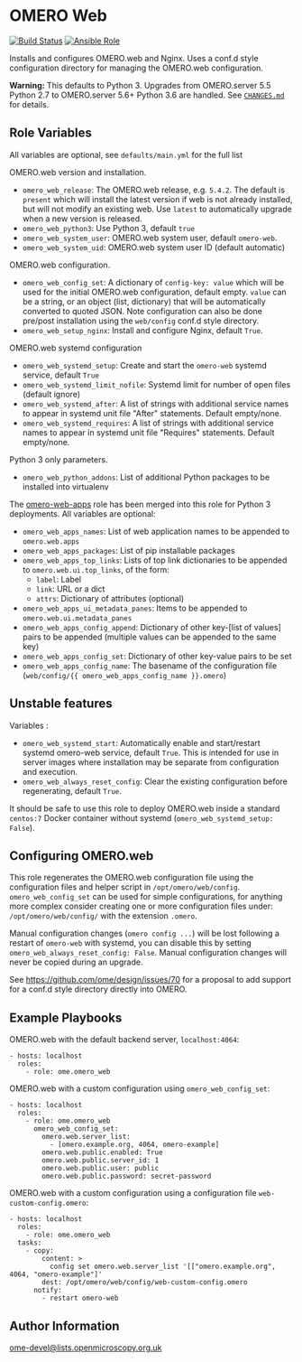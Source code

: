 OMERO Web
=========

[![Build Status](https://travis-ci.org/ome/ansible-role-omero-web.svg)](https://travis-ci.org/ome/ansible-role-omero-web)
[![Ansible Role](https://img.shields.io/ansible/role/41131.svg)](https://galaxy.ansible.com/ome/omero_web/)

Installs and configures OMERO.web and Nginx.
Uses a conf.d style configuration directory for managing the OMERO.web configuration.

**Warning:** This defaults to Python 3.
Upgrades from OMERO.server 5.5 Python 2.7 to OMERO.server 5.6+ Python 3.6 are handled.
See [`CHANGES.md`](./CHANGES.md) for details.


Role Variables
--------------

All variables are optional, see `defaults/main.yml` for the full list

OMERO.web version and installation.
- `omero_web_release`: The OMERO.web release, e.g. `5.4.2`.
  The default is `present` which will install the latest version if web is not already installed, but will not modify an existing web.
  Use `latest` to automatically upgrade when a new version is released.
- `omero_web_python3`: Use Python 3, default `true`
- `omero_web_system_user`: OMERO.web system user, default `omero-web`.
- `omero_web_system_uid`: OMERO.web system user ID (default automatic)

OMERO.web configuration.
- `omero_web_config_set`: A dictionary of `config-key: value` which will be used for the initial OMERO.web configuration, default empty.
  `value` can be a string, or an object (list, dictionary) that will be automatically converted to quoted JSON.
  Note configuration can also be done pre/post installation using the `web/config` conf.d style directory.
- `omero_web_setup_nginx`: Install and configure Nginx, default `True`.

OMERO.web systemd configuration
- `omero_web_systemd_setup`: Create and start the `omero-web` systemd service, default `True`
- `omero_web_systemd_limit_nofile`: Systemd limit for number of open files (default ignore)
- `omero_web_systemd_after`: A list of strings with additional service names to appear in systemd unit file "After" statements. Default empty/none.
- `omero_web_systemd_requires`: A list of strings with additional service names to appear in systemd unit file "Requires" statements. Default empty/none.

Python 3 only parameters.
- `omero_web_python_addons`: List of additional Python packages to be installed into virtualenv

The [omero-web-apps](https://galaxy.ansible.com/ome/omero_web_apps) role has been merged into this role for Python 3 deployments.
All variables are optional:
- `omero_web_apps_names`: List of web application names to be appended to `omero.web.apps`
- `omero_web_apps_packages`: List of pip installable packages
- `omero_web_apps_top_links`: Lists of top link dictionaries to be appended to `omero.web.ui.top_links`, of the form:
  - `label`: Label
  - `link`: URL or a dict
  - `attrs`: Dictionary of attributes (optional)
- `omero_web_apps_ui_metadata_panes`: Items to be appended to `omero.web.ui.metadata_panes`
- `omero_web_apps_config_append`: Dictionary of other key-[list of values] pairs to be appended (multiple values can be appended to the same key)
- `omero_web_apps_config_set`: Dictionary of other key-value pairs to be set
- `omero_web_apps_config_name`: The basename of the configuration file (`web/config/{{ omero_web_apps_config_name }}.omero`)



Unstable features
-----------------

Variables :
- `omero_web_systemd_start`: Automatically enable and start/restart systemd omero-web service, default `True`.
  This is intended for use in server images where installation may be separate from configuration and execution.
- `omero_web_always_reset_config`: Clear the existing configuration before regenerating, default `True`.

It should be safe to use this role to deploy OMERO.web inside a standard `centos:7` Docker container without systemd (`omero_web_systemd_setup: False`).



Configuring OMERO.web
---------------------

This role regenerates the OMERO.web configuration file using the configuration files and helper script in `/opt/omero/web/config`.
`omero_web_config_set` can be used for simple configurations, for anything more complex consider creating one or more configuration files under: `/opt/omero/web/config/` with the extension `.omero`.

Manual configuration changes (`omero config ...`) will be lost following a restart of `omero-web` with systemd, you can disable this by setting `omero_web_always_reset_config: False`.
Manual configuration changes will never be copied during an upgrade.

See https://github.com/ome/design/issues/70 for a proposal to add support for a conf.d style directory directly into OMERO.


Example Playbooks
-----------------

OMERO.web with the default backend server, `localhost:4064`:

    - hosts: localhost
      roles:
        - role: ome.omero_web

OMERO.web with a custom configuration using `omero_web_config_set`:

    - hosts: localhost
      roles:
        - role: ome.omero_web
          omero_web_config_set:
            omero.web.server_list:
              - [omero.example.org, 4064, omero-example]
            omero.web.public.enabled: True
            omero.web.public.server_id: 1
            omero.web.public.user: public
            omero.web.public.password: secret-password

OMERO.web with a custom configuration using a configuration file `web-custom-config.omero`:

    - hosts: localhost
      roles:
        - role: ome.omero_web
      tasks:
        - copy:
            content: >
              config set omero.web.server_list '[["omero.example.org", 4064, "omero-example"]'
            dest: /opt/omero/web/config/web-custom-config.omero
          notify:
            - restart omero-web


Author Information
------------------

ome-devel@lists.openmicroscopy.org.uk
